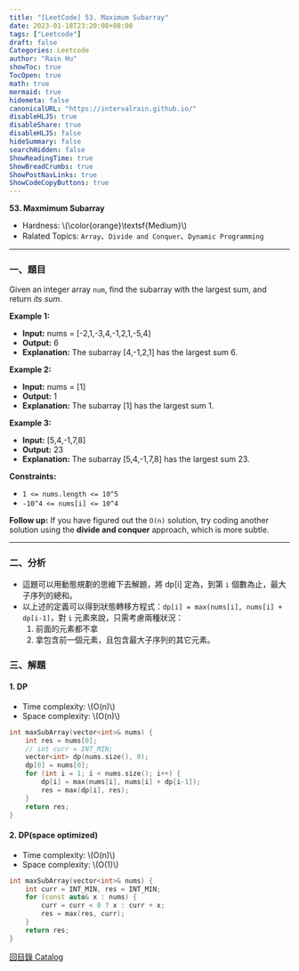 ```yaml
---
title: "[LeetCode] 53. Maximum Subarray"
date: 2023-01-18T23:20:08+08:00
tags: ["Leetcode"]
draft: false
Categories: Leetcode
author: "Rain Hu"
showToc: true
TocOpen: true
math: true
mermaid: true
hidemeta: false
canonicalURL: "https://intervalrain.github.io/"
disableHLJS: true
disableShare: true
disableHLJS: false
hideSummary: false
searchHidden: false
ShowReadingTime: true
ShowBreadCrumbs: true
ShowPostNavLinks: true
ShowCodeCopyButtons: true
---
```

**53. Maxmimum Subarray**
+ Hardness: \\(\color{orange}\textsf{Medium}\\)
+ Ralated Topics: `Array`、`Divide and Conquer`、`Dynamic Programming`
---
### 一、題目
Given an integer array `num`, find the subarray with the largest sum, and return *its sum*.

**Example 1:**  
+ **Input:** nums = [-2,1,-3,4,-1,2,1,-5,4]  
+ **Output:** 6  
+ **Explanation:** The subarray [4,-1,2,1] has the largest sum 6.  

**Example 2:**
+ **Input:** nums = [1]  
+ **Output:** 1  
+ **Explanation:** The subarray [1] has the largest sum 1.   

**Example 3:**
+ **Input:** [5,4,-1,7,8]
+ **Output:** 23
+ **Explanation:** The subarray [5,4,-1,7,8] has the largest sum 23.  

**Constraints:**
+ `1 <= nums.length <= 10^5`
+ `-10^4 <= nums[i] <= 10^4`

**Follow up:** If you have figured out the `O(n)` solution, try coding another solution using the **divide and conquer** approach, which is more subtle.

---

### 二、分析
+ 這題可以用動態規劃的思維下去解題，將 dp[i] 定為，到第 `i` 個數為止，最大子序列的總和。
+ 以上述的定義可以得到狀態轉移方程式：`dp[i] = max(nums[i], nums[i] + dp[i-1]`，對 `i` 元素來說，只需考慮兩種狀況：
    1. 前面的元素都不拿
    2. 拿包含前一個元素，且包含最大子序列的其它元素。

### 三、解題
#### 1. DP
+ Time complexity: \\(O(n)\\)
+ Space complexity: \\(O(n)\\)
```C++
int maxSubArray(vector<int>& nums) {
    int res = nums[0];
    // int curr = INT_MIN;
    vector<int> dp(nums.size(), 0);
    dp[0] = nums[0];
    for (int i = 1; i < nums.size(); i++) {
        dp[i] = max(nums[i], nums[i] + dp[i-1]);
        res = max(dp[i], res);
    }
    return res;
}
```

#### 2. DP(space optimized)
+ Time complexity: \\(O(n)\\)
+ Space complexity: \\(O(1)\\)
```C++
int maxSubArray(vector<int>& nums) {
    int curr = INT_MIN, res = INT_MIN;
    for (const auto& x : nums) {
        curr = curr < 0 ? x : curr + x;
        res = max(res, curr);
    }
    return res;
}
```
[回目錄 Catalog](/posts/leetcode)